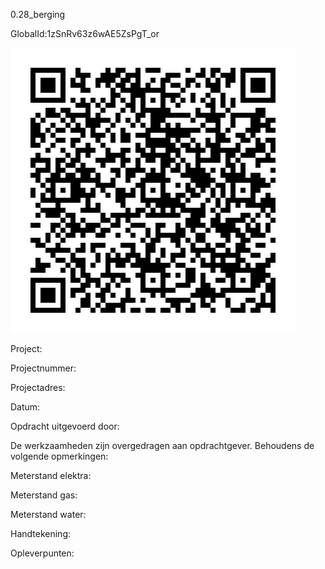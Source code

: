 0.28_berging

GlobalId:1zSnRv63z6wAE5ZsPgT_or

![picture](https://github.com/C-Claus/Data-Files/blob/master/QR_codes/KDV/0.28_berging.png)

Project:

Projectnummer:

Projectadres:

Datum:

Opdracht uitgevoerd door:

De werkzaamheden zijn overgedragen aan opdrachtgever. Behoudens de volgende opmerkingen:

Meterstand elektra:

Meterstand gas:

Meterstand water:

Handtekening:

Opleverpunten:
